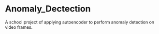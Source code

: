 # Anomaly_Dectection
A school project of applying autoencoder to perform anomaly detection on video frames.
